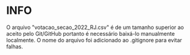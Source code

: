 # INFO
O arquivo "votacao_secao_2022_RJ.csv" é de um tamanho superior ao aceito pelo Git/GitHub portanto é necessário baixá-lo manualmente localmente. 
O nome do arquivo foi adicionado ao .gitignore para evitar falhas.